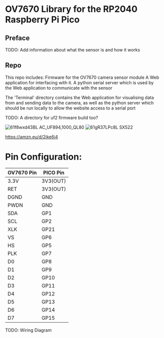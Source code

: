 # OV7670 Library for the RP2040 Raspberry Pi Pico

## Preface
TODO: Add information about what the sensor is and how it works

## Repo
This repo includes:
Firmware for the OV7670 camera sensor module
A Web application for interfacing with it.
A python serial server which is used by the Web application to communicate with the sensor

The 'Terminal' directory contains the Web application for visualising data from and sending data to the camera, as well as the python 
server which should be run locally to allow the website access to a serial port

TODO: A directory for uf2 firmware build too?



![61f8wxd43BL _AC_UF894,1000_QL80_](https://github.com/deev123/OV7670/assets/91595217/3f21142b-7b1b-4eff-91cd-c2885df08a63)
![61gR37LPc8L _SX522_](https://github.com/deev123/OV7670/assets/91595217/ed44449c-9444-4dcb-a5d5-3aa60e89d2c1)

https://amzn.eu/d/2ike6i4


# Pin Configuration:

| OV7670 Pin | PICO Pin |
| - | - |
| 3.3V | 3V3(OUT) |
| RET | 3V3(OUT) |
| DGND | GND |
| PWDN | GND |
| SDA | GP1 |
| SCL | GP2 |
| XLK | GP21 |
| VS | GP6 |
| HS | GP5 |
| PLK | GP7 |
| D0 | GP8 |
| D1 | GP9 |
| D2 | GP10 |
| D3 | GP11 |
| D4 | GP12 |
| D5 | GP13 |
| D6 | GP14 |
| D7 | GP15 |

TODO: Wiring Diagram
